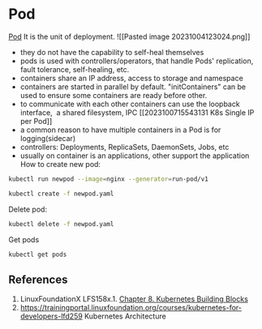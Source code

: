 # Pod
[Pod](https://kubernetes.io/docs/concepts/workloads/pods/) 
It is the unit of deployment. 
![[Pasted image 20231004123024.png]]
- they do not have the capability to self-heal themselves
- pods is used with controllers/operators,  that handle Pods' replication, fault tolerance, self-healing, etc.
- containers share an IP address, access to storage and namespace
- containers are started in parallel by default. "initContainers" can be used to ensure some containers are ready before other.
- to communicate with each other containers can use the loopback interface,  a shared filesystem, IPC [[2023100715543131 K8s Single IP per Pod]]
- a common reason to have multiple containers in a Pod is for logging(sidecar)
- controllers: Deployments, ReplicaSets, DaemonSets, Jobs, etc
- usually on container is an applications, other support the application
How to create new pod:
```bash
kubectl run newpod --image=nginx --generator=run-pod/v1
```
```bash
kubectl create -f newpod.yaml
```
Delete pod:
```bash
kubectl delete -f newpod.yaml
```
Get pods
```bash
kubectl get pods
```


## References
1. LinuxFoundationX LFS158x.1. [Chapter 8. Kubernetes Building Blocks](https://learning.edx.org/course/course-v1:LinuxFoundationX+LFS158x+1T2022/block-v1:LinuxFoundationX+LFS158x+1T2022+type@sequential+block@69b5c7ca5b02497f81e38308df44fee1)
2.  https://trainingportal.linuxfoundation.org/courses/kubernetes-for-developers-lfd259 Kubernetes Architecture